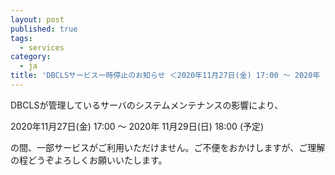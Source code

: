 ```yaml
---
layout: post
published: true
tags:
  - services
category:
  - ja
title: 'DBCLSサービス一時停止のお知らせ ＜2020年11月27日(金) 17:00 ～ 2020年 11月29日(日) 18:00 (予定)＞'
---
```

DBCLSが管理しているサーバのシステムメンテナンスの影響により、

2020年11月27日(金) 17:00 ～ 2020年 11月29日(日) 18:00 (予定)

の間、一部サービスがご利用いただけません。ご不便をおかけしますが、ご理解の程どうぞよろしくお願いいたします。
